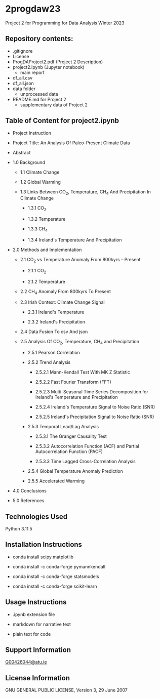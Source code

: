 # 2progdaw23
Project 2 for Programming for Data Analysis Winter 2023 

## Repository contents:

* .gitignore
* License
* ProgDAProject2.pdf (Project 2 Description)
* project2.ipynb (Jupyter notebook)
    * main report
* df_all.csv
* df_all.json
* data folder
    * unprocessed data
* README.md for Project 2
    * supplementary data of Project 2

## Table of Content for project2.ipynb

* Project Instruction

* Project Title: An Analysis Of Paleo-Present Climate Data

* Abstract

* 1.0 Background

    * 1.1 Climate Change

    * 1.2 Global Warming

    * 1.3 Links Between CO<sub>2</sub>, Temperature, CH<sub>4</sub> And Precipitation In Climate Change

        * 1.3.1 CO<sub>2</sub>

        * 1.3.2 Temperature

        * 1.3.3 CH<sub>4</sub>

        * 1.3.4 Ireland's Temperature And Precipitation

* 2.0 Methods and Implementation

    * 2.1 CO<sub>2</sub> vs Temperature Anomaly From 800kyrs – Present

        * 2.1.1 CO<sub>2</sub>

        * 2.1.2 Temperature

    * 2.2 CH<sub>4</sub> Anomaly From 800kyrs To Present

    * 2.3 Irish Context: Climate Change Signal

        * 2.3.1 Ireland's Temperature

        * 2.3.2 Ireland's Precipitation

    * 2.4 Data Fusion To csv And json

    * 2.5 Analysis Of CO<sub>2</sub>, Temperature, CH<sub>4</sub> and Precipitation

        * 2.5.1 Pearson Correlation

        * 2.5.2 Trend Analysis
            
            * 2.5.2.1 Mann-Kendall Test With MK Z Statistic

            * 2.5.2.2 Fast Fourier Transform (FFT)

            * 2.5.2.3 Multi-Seasonal Time Series Decomposition for Ireland's Temperature and Precipitation

            * 2.5.2.4 Ireland's Temperature Signal to Noise Ratio (SNR)

            * 2.5.2.5 Ireland's Precipitation Signal to Noise Ratio (SNR)

        * 2.5.3 Temporal Lead/Lag Analysis

            * 2.5.3.1 The Granger Causality Test

            * 2.5.3.2 Autocorrelation Function (ACF) and Partial Autocorrelation Function (PACF)

            * 2.5.3.3 Time Lagged Cross-Correlation Analysis

        * 2.5.4 Global Temperature Anomaly Prediction

        * 2.5.5 Accelerated Warming

* 4.0 Conclusions

* 5.0 References

## Technologies Used

Python 3.11.5

## Installation Instructions

* conda install scipy matplotlib

* conda install -c conda-forge pymannkendall

* conda install -c conda-forge statsmodels

* conda install -c conda-forge scikit-learn

## Usage Instructions

* .ipynb extension file

* markdown for narrative text

* plain text for code

## Support Information

G00426044@atu.ie

## License Information

GNU GENERAL PUBLIC LICENSE, Version 3, 29 June 2007

